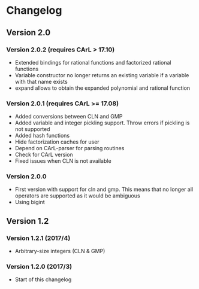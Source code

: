 Changelog
=========



Version 2.0
-----------

### Version 2.0.2 (requires CArL > 17.10)
- Extended bindings for rational functions and factorized rational functions
- Variable constructor no longer returns an existing variable if a variable with that name exists
- expand allows to obtain the expanded polynomial and rational function

### Version 2.0.1 (requires CArL >= 17.08)
- Added conversions between CLN and GMP
- Added variable and integer pickling support. Throw errors if pickling is not supported
- Added hash functions
- Hide factorization caches for user
- Depend on CArL-parser for parsing routines
- Check for CArL version
- Fixed issues when CLN is not available


### Version 2.0.0
- First version with support for cln and gmp.
  This means that no longer all operators are supported as it would be ambiguous
- Using bigint



Version 1.2
-----------

### Version 1.2.1 (2017/4)

- Arbitrary-size integers (CLN & GMP)


### Version 1.2.0 (2017/3)
- Start of this changelog